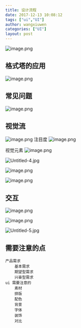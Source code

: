 ```yaml
---
title: 设计流程
date: 2017-12-13 10:08:12
tags: ["ui","UI"]
author: wangxiuwen
categories: ["UI"]
layout: post
---
```


![image.png](/images/e68c29b3a8aa196cc3a612fa56acce44.png)
## 格式塔的应用
![image.png](/images/b4afa055198c9a21d54ea9ebc17882a6.png)
## 常见问题
![image.png](/images/2ea0b21d1dc50bcf02923f89742b9cc2.png)

## 视觉流

![image.png](/images/ff476b54d6aa695e1e731de880b49594.png)
注目度
![image.png](/images/3718755d0a53592f9874cc97c6a54e01.png)

视觉元素
![image.png](/images/06318caa23f367a6ca5e7a63118606e4.png)

![Untitled-4.jpg](/images/68ebbdf3f95e1fe28f436e9ec1b7b1b7.jpg)

![image.png](/images/31c6bde8070bcd5669c81baba82c94ab.png)

![image.png](/images/57e618f6d8fa72f23ecf200e326cc5d1.png)

## 交互

![image.png](/images/6b1d1f893c5a5f8bae2bbd2b2391a70d.png)


![image.png](/images/f2b4fe3b484ab66d2bb2a4d0e98d25dd.png)

![Untitled-5.jpg](/images/9f0d9da7f7e5011a27dc17a514feb8ff.jpg)

## 需要注意的点

	产品需求
		基本需求
		期望型需求
		兴奋型需求
	ui 需要注意的
		素材
		排版
		配色
		背景
		字体
		装饰
		对比